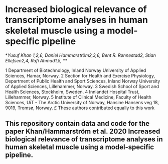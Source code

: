 # Increased biological relevance of transcriptome analyses in human skeletal muscle using a model-specific pipeline
**Yusuf Khan 1,2,£, Daniel Hammarström2,3,£, Bent R. Rønnestad2, Stian Ellefsen2,4, Rafi Ahmad1,5,* **

1 Department of Biotechnology, Inland Norway University of Applied Sciences, Hamar, Norway. 2 Section for Health and Exercise Physiology, Department of Public Health and Sport Sciences, Inland Norway University of Applied Sciences, Lillehammer, Norway. 3 Swedish School of Sport and Health Sciences, Stockholm, Sweden. 4 Innlandet Hospital Trust, Lillehammer, Norway. 5 Institute of Clinical Medicine, Faculty of Health Sciences, UiT - The Arctic University of Norway, Hansine Hansens veg 18, 9019, Tromsø, Norway. £ These authors contributed equally to this work

## This repository contain data and code for the paper Khan/Hammarström et al. 2020 Increased biological relevance of transcriptome analyses in human skeletal muscle using a model-specific pipeline.

